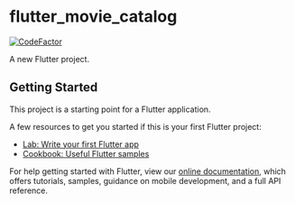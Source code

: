 # flutter_movie_catalog
[![CodeFactor](https://www.codefactor.io/repository/github/udines/movie_catalog/badge/master)](https://www.codefactor.io/repository/github/udines/movie_catalog/overview/master)

A new Flutter project.

## Getting Started

This project is a starting point for a Flutter application.

A few resources to get you started if this is your first Flutter project:

- [Lab: Write your first Flutter app](https://flutter.dev/docs/get-started/codelab)
- [Cookbook: Useful Flutter samples](https://flutter.dev/docs/cookbook)

For help getting started with Flutter, view our
[online documentation](https://flutter.dev/docs), which offers tutorials,
samples, guidance on mobile development, and a full API reference.
